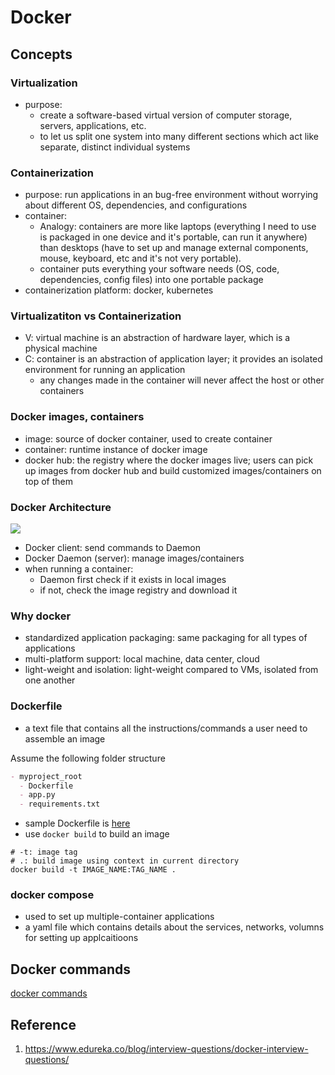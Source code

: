 # Docker

## Concepts

### Virtualization

- purpose:
  - create a software-based virtual version of computer storage, servers, applications, etc.
  - to let us split one system into many different sections which act like separate, distinct individual systems

### Containerization

- purpose: run applications in an bug-free environment without worrying about different OS, dependencies, and configurations
- container:
  - Analogy: containers are more like laptops (everything I need to use is packaged in one device and it's portable, can run it anywhere) than desktops (have to set up and manage external components, mouse, keyboard, etc and it's not very portable).
  - container puts everything your software needs (OS, code, dependencies, config files) into one portable package
- containerization platform: docker, kubernetes

### Virtualizatiton vs Containerization

- V: virtual machine is an abstraction of hardware layer, which is a physical machine
- C: container is an abstraction of application layer; it provides an isolated environment for running an application
  - any changes made in the container will never affect the host or other containers

### Docker images, containers

- image: source of docker container, used to create container
- container: runtime instance of docker image
- docker hub: the registry where the docker images live; users can pick up images from docker hub and build customized images/containers on top of them

### Docker Architecture

![](../img/dokcer-architecture.png)

- Docker client: send commands to Daemon
- Docker Daemon (server): manage images/containers
- when running a container:
  - Daemon first check if it exists in local images
  - if not, check the image registry and download it

### Why docker

- standardized application packaging: same packaging for all types of applications
- multi-platform support: local machine, data center, cloud
- light-weight and isolation: light-weight compared to VMs, isolated from one another

### Dockerfile

- a text file that contains all the instructions/commands a user need to assemble an image

Assume the following folder structure

```md
- myproject_root
  - Dockerfile
  - app.py
  - requirements.txt
```

- sample Dockerfile is [here](Dockerfile)
- use `docker build` to build an image

```shell
# -t: image tag
# .: build image using context in current directory
docker build -t IMAGE_NAME:TAG_NAME .
```

### docker compose

- used to set up multiple-container applications
- a yaml file which contains details about the services, networks, volumns for setting up applcaitioons

## Docker commands

[docker commands](../linux-cli/docker_cli.md)

## Reference

1. https://www.edureka.co/blog/interview-questions/docker-interview-questions/
